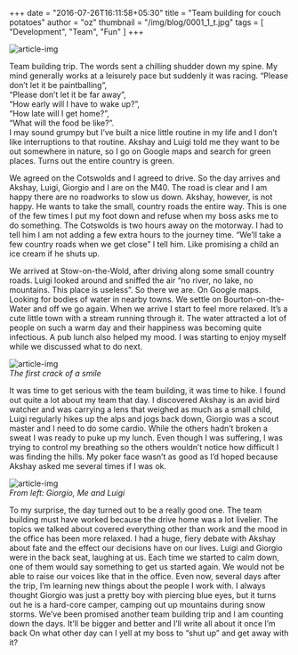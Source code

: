 +++
date = "2016-07-26T16:11:58+05:30"
title = "Team building for couch potatoes"
author = "oz"
thumbnail = "/img/blog/0001_1_t.jpg"
tags = [ "Development", "Team", "Fun" ]
+++

![article-img](/img/blog/0001_1.jpg)

Team building trip. The words sent a chilling shudder down my spine. My mind generally works at a leisurely pace but suddenly it was racing.
“Please don’t let it be paintballing”,  
“Please don’t let it be far away”,  
“How early will I have to wake up?”,  
“How late will I get home?”,  
“What will the food be like?”.  
I may sound grumpy but I’ve built a nice little routine in my life and I don’t like interruptions to that routine. Akshay and Luigi told me they want to be out somewhere in nature, so I go on Google maps and search for green places. Turns out the entire country is green.

We agreed on the Cotswolds and I agreed to drive. So the day arrives and Akshay, Luigi, Giorgio and I are on the M40. The road is clear and I am happy there are no roadworks to slow us down. Akshay, however, is not happy. He wants to take the small, country roads the entire way. This is one of the few times I put my foot down and refuse when my boss asks me to do something. The Cotswolds is two hours away on the motorway. I had to tell him I am not adding a few extra hours to the journey time.
“We’ll take a few country roads when we get close” I tell him. Like promising a child an ice cream if he shuts up.

We arrived at Stow-on-the-Wold, after driving along some small country roads. Luigi looked around and sniffed the air “no river, no lake, no mountains. This place is useless”. So there we are. On Google maps. Looking for bodies of water in nearby towns. We settle on Bourton-on-the-Water and off we go again. When we arrive I start to feel more relaxed. It’s a cute little town with a stream running through it. The water attracted a lot of people on such a warm day and their happiness was becoming quite infectious. A pub lunch also helped my mood. I was starting to enjoy myself while we discussed what to do next.

![article-img](/img/blog/0001_oz_giorgio.jpg)  
*The first crack of a smile*

It was time to get serious with the team building, it was time to hike. I found out quite a lot about my team that day. I discovered Akshay is an avid bird watcher and was carrying a lens that weighed as much as a small child, Luigi regularly hikes up the alps and jogs back down, Giorgio was a scout master and I need to do some cardio. While the others hadn’t broken a sweat I was ready to puke up my lunch. Even though I was suffering, I was trying to control my breathing so the others wouldn’t notice how difficult I was finding the hills. My poker face wasn’t as good as I’d hoped because Akshay asked me several times if I was ok.

![article-img](/img/blog/0001_oz_giorgio_luigi.jpg)  
*From left: Giorgio, Me and Luigi*

To my surprise, the day turned out to be a really good one. The team building must have worked because the drive home was a lot livelier. The topics we talked about covered everything other than work and the mood in the office has been more relaxed. I had a huge, fiery debate with Akshay about fate and the effect our decisions have on our lives. Luigi and Giorgio were in the back seat, laughing at us. Each time we started to calm down, one of them would say something to get us started again. We would not be able to raise our voices like that in the office. Even now, several days after the trip, I’m learning new things about the people I work with. I always thought Giorgio was just a pretty boy with piercing blue eyes, but it turns out he is a hard-core camper, camping out up mountains during snow storms. We’ve been promised another team building trip and I am counting down the days. It’ll be bigger and better and I’ll write all about it once I’m back On what other day can I yell at my boss to “shut up” and get away with it?
